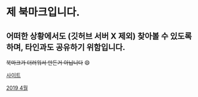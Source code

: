 # 제 북마크입니다.
## 어떠한 상황에서도 (깃허브 서버 X 제외) 찾아볼 수 있도록 하며, 타인과도 공유하기 위함입니다.
~~북마크가 더러워서 만든거 아닙니다~~ :smile:



<a href="https://github.com/hbsowo58/bookmark/blob/master/site/site.md"> 사이트 <br>
  
<a href="https://github.com/hbsowo58/bookmark/blob/master/page/page.md"> 2019 4월 <br>





